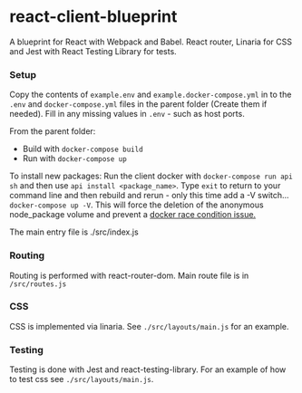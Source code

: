 # react-client-blueprint

A blueprint for React with Webpack and Babel. React router, Linaria for CSS and Jest with React Testing Library for tests.

### Setup 

Copy the contents of `example.env` and `example.docker-compose.yml` in to the `.env` and `docker-compose.yml` files in the parent folder (Create them if needed). Fill in any missing values in `.env` - such as host ports.

From the parent folder:

  * Build with `docker-compose build`
  * Run with `docker-compose up`

To install new packages: Run the client docker with `docker-compose run api sh` and then use `api install <package_name>`. Type `exit` to return to your command line and then rebuild and rerun - only this time add a -V switch... `docker-compose up -V`. This will force the deletion of the anonymous node_package volume and prevent a [docker race condition issue.](https://github.com/docker/compose/issues/4337)

The main entry file is ./src/index.js

### Routing

Routing is performed with react-router-dom. Main route file is in `/src/routes.js`

### CSS

CSS is implemented via linaria. See `./src/layouts/main.js` for an example.

### Testing

Testing is done with Jest and react-testing-library. For an example of how to test css see `./src/layouts/main.js`.
